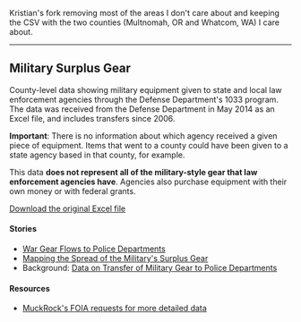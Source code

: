 Kristian's fork removing most of the areas I don't care about and keeping the CSV with the two counties (Multnomah, OR and Whatcom, WA) I care about.

---

## Military Surplus Gear

County-level data showing military equipment given to state and local law enforcement agencies through the Defense Department's 1033 program. The data was received from the Defense Department in May 2014 as an Excel file, and includes transfers since 2006.

**Important**: There is no information about which agency received a given piece of equipment. Items that went to a county could have been given to a state agency based in that county, for example.

This data **does not represent all of the military-style gear that law enforcement agencies have**. Agencies also purchase equipment with their own money or with federal grants.

[Download the original Excel file](https://github.com/TheUpshot/Military-Surplus-Gear/raw/master/1033-program-foia-may-2014.xlsx)

#### Stories

* [War Gear Flows to Police Departments](http://www.nytimes.com/2014/06/09/us/war-gear-flows-to-police-departments.html)
* [Mapping the Spread of the Military's Surplus Gear](http://www.nytimes.com/interactive/2014/08/15/us/surplus-military-equipment-map.html)
* Background: [Data on Transfer of Military Gear to Police Departments](http://www.nytimes.com/2014/08/20/upshot/data-on-transfer-of-military-gear-to-police-departments.html)

#### Resources

* [MuckRock's FOIA requests for more detailed data](https://www.muckrock.com/news/archives/2014/aug/15/we-have-pentagon-1033-program-data/)
